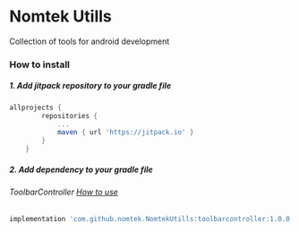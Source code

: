 # Nomtek Utills
Collection of tools for android development

### How to install
##### 1. Add jitpack repository to your gradle file 
```gradle
allprojects {
		repositories {
			...
			maven { url 'https://jitpack.io' }
		}
	}
```

##### 2. Add dependency to your gradle file

###### ToolbarController [How to use](https://github.com/nomtek/NomtekUtills/blob/master/toolbarcontroller/README.md)
```gradle
implementation 'com.github.nomtek.NomtekUtills:toolbarcontroller:1.0.0'
``` 

